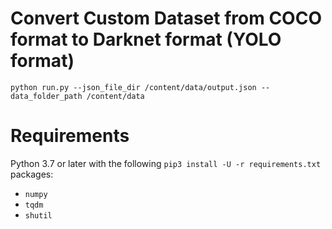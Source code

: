 # Convert Custom Dataset from COCO format to Darknet format (YOLO format)


```
python run.py --json_file_dir /content/data/output.json --data_folder_path /content/data
```

# Requirements

Python 3.7 or later with the following `pip3 install -U -r requirements.txt` packages:

- `numpy`
- `tqdm`
- `shutil`
